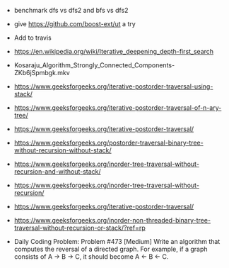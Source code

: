* benchmark dfs vs dfs2 and bfs vs dfs2
* give https://github.com/boost-ext/ut a try
* Add to travis
* https://en.wikipedia.org/wiki/Iterative_deepening_depth-first_search
* Kosaraju_Algorithm_Strongly_Connected_Components-ZKb6jSpmbgk.mkv

* https://www.geeksforgeeks.org/iterative-postorder-traversal-using-stack/
* https://www.geeksforgeeks.org/iterative-postorder-traversal-of-n-ary-tree/
* https://www.geeksforgeeks.org/iterative-postorder-traversal/
* https://www.geeksforgeeks.org/postorder-traversal-binary-tree-without-recursion-without-stack/
* https://www.geeksforgeeks.org/inorder-tree-traversal-without-recursion-and-without-stack/
* https://www.geeksforgeeks.org/inorder-tree-traversal-without-recursion/
* https://www.geeksforgeeks.org/iterative-postorder-traversal/


* https://www.geeksforgeeks.org/inorder-non-threaded-binary-tree-traversal-without-recursion-or-stack/?ref=rp

* Daily Coding Problem: Problem #473 [Medium]
Write an algorithm that computes the reversal of a directed graph. For example, if a graph consists of A -> B -> C, it should become A <- B <- C.

